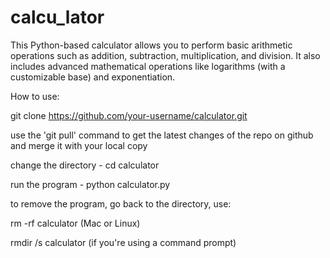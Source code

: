 # calcu_lator

This Python-based calculator allows you to perform basic arithmetic operations such as addition, subtraction, multiplication, and division. It also includes advanced mathematical operations like logarithms (with a customizable base) and exponentiation.

How to use: 

git clone https://github.com/your-username/calculator.git 

use the 'git pull' command to get the latest changes of the repo on github and merge it with your local copy

change the directory - cd calculator

run the program - python calculator.py

to remove the program, go back to the directory, use: 

rm -rf calculator (Mac or Linux)

rmdir /s calculator (if you're using a command prompt)
